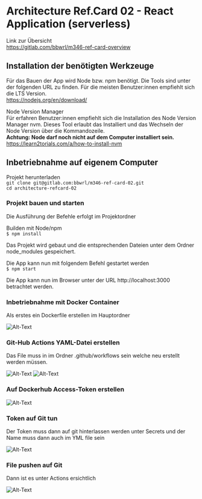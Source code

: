 
# Architecture Ref.Card 02 - React Application (serverless)

Link zur Übersicht<br/>
https://gitlab.com/bbwrl/m346-ref-card-overview

## Installation der benötigten Werkzeuge

Für das Bauen der App wird Node bzw. npm benötigt. Die Tools sind unter 
der folgenden URL zu finden. Für die meisten Benutzer:innen empfiehlt sich 
die LTS Version.<br/>
https://nodejs.org/en/download/

Node Version Manager<br/>
Für erfahren Benutzer:innen empfiehlt sich die Installation des 
Node Version Manager nvm. Dieses Tool erlaubt das Installiert und das 
Wechseln der Node Version über die Kommandozeile.<br/>
**Achtung: Node darf noch nicht auf dem Computer installiert sein.**<br/>
https://learn2torials.com/a/how-to-install-nvm


## Inbetriebnahme auf eigenem Computer

Projekt herunterladen<br/>
```git clone git@gitlab.com:bbwrl/m346-ref-card-02.git```
<br/>
```cd architecture-refcard-02```

### Projekt bauen und starten
Die Ausführung der Befehle erfolgt im Projektordner

Builden mit Node/npm<br/>
```$ npm install```

Das Projekt wird gebaut und die entsprechenden Dateien unter dem Ordner node_modules gespeichert.

Die App kann nun mit folgendem Befehl gestartet werden<br/>
```$ npm start```

Die App kann nun im Browser unter der URL http://localhost:3000 betrachtet werden.



### Inbetriebnahme mit Docker Container
Als erstes ein Dockerfile erstellen im Hauptordner

![Alt-Text](pictures/img.png)

### Git-Hub Actions YAML-Datei erstellen 
Das File muss in im Ordner .github/workflows sein welche neu erstellt werden müssen.

![Alt-Text](pictures/img_1.png)
![Alt-Text](pictures/img_2.png)

### Auf Dockerhub Access-Token erstellen

![Alt-Text](pictures/img_4.png)

### Token auf Git tun
Der Token muss dann auf git hinterlassen werden unter Secrets und der Name muss dann auch im YML file sein

![Alt-Text](pictures/img_5.png)

### File pushen auf Git
Dann ist es unter Actions ersichtlich

![Alt-Text](pictures/img_3.png)




